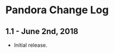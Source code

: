 Pandora Change Log
==================

1.1 - June 2nd, 2018
--------------------

  * Initial release.
